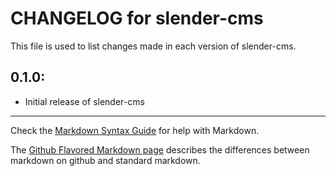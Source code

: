 # CHANGELOG for slender-cms

This file is used to list changes made in each version of slender-cms.

## 0.1.0:

* Initial release of slender-cms

- - - 
Check the [Markdown Syntax Guide](http://daringfireball.net/projects/markdown/syntax) for help with Markdown.

The [Github Flavored Markdown page](http://github.github.com/github-flavored-markdown/) describes the differences between markdown on github and standard markdown.
